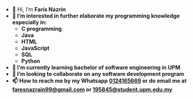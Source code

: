 - 👋 Hi, I’m <b/>Faris Nazrin<b/>
- 👀 I’m interested in further elaborate my programming knowledge especially in:<ul>
  <li>C programming</li>
  <li>Java</li>
  <li>HTML</li>
  <li>JavaScript</li>
  <li>SQL</li>
  <li>Python</li>
  </ul> 
- 🌱 I’m currently learning bachelor of software engineering in UPM
- 💞️ I’m looking to collaborate on any software development program
- 📫 How to reach me by my Whatsapp [0124165669](https://api.whatsapp.com/send/?phone=0124165669&text&app_absent=0&lang=en) or do email me at [faresnazrain99@gmail.com](mailto:faresnazrain99@gmail.com) or [195845@student.upm.edu.my](mailto:195845@student.upm.edu.my)

<!---
nazRainer/nazRainer is a ✨ special ✨ repository because its `README.md` (this file) appears on your GitHub profile.
You can click the Preview link to take a look at your changes.
--->
